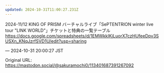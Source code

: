 ```yaml
---
updated: 2024-10-31T11:00:27.231Z
---
```


<p>2024-11/12 KING OF PRISM バーチャルライブ「SePTENTRION winter live tour &quot;LINK WORLD&quot;」チケットと特典の一覧テーブル<br /><a href="https://docs.google.com/spreadsheets/d/1EMWkkIKjLuorX7czHUfeeDpv3SUSXn_KNqJzrfSVD1U/edit?usp=sharing" target="_blank" rel="nofollow noopener noreferrer" translate="no"><span class="invisible">https://</span><span class="ellipsis">docs.google.com/spreadsheets/d</span><span class="invisible">/1EMWkkIKjLuorX7czHUfeeDpv3SUSXn_KNqJzrfSVD1U/edit?usp=sharing</span></a></p>

&mdash; 2024-10-31 20:00:27 JST

Original URL: https://mastodon.social/@sakuramochi0/113401687391267092
